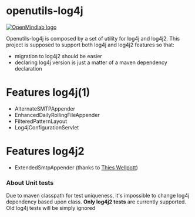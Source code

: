 # openutils-log4j

[![OpenMindlab logo](https://avatars.githubusercontent.com/u/3875817?s=100)](https://github.com/openmindlab) 

Openutils-log4j is composed by a set of utility for log4j and log4j2.
This project is supposed to support both log4j and log4j2 features so that:
  - migration to log4j2 should be easier
  - declaring log4j version is just a matter of a maven dependency declaration

# Features log4j(1)
  - AlternateSMTPAppender
  - EnhancedDailyRollingFileAppender
  - FilteredPatternLayout
  - Log4jConfigurationServlet

# Features log4j2
  - ExtendedSmtpAppender (thanks to [Thies Wellpott])

### About Unit tests

Due to maven classpath for test uniqueness, it's impossible to change log4j dependency based upon class.
**Only log4j2 tests** are currently supported. Old log4j tests will be simply ignored


[//]: # (These are reference links used in the body of this note and get stripped out when the markdown processor does its job. There is no need to format nicely because it shouldn't be seen. Thanks SO - http://stackoverflow.com/questions/4823468/store-comments-in-markdown-syntax)


   [Thies Wellpott]: <https://issues.apache.org/jira/browse/LOG4J2-1192r>